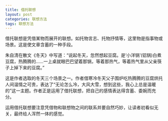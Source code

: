 ```yaml
---
title: 借托联想
layout: post
categories: 联想方法
tags: 联想方法
---
```


借托联想是凭借某物而展开的联想。如托物言志、托物抒情等，这里物是指事物或场景。这是使文章含蓄的一种手段。

朱自清在散文《冬天》中写道：“说起冬天，忽然想起豆腐。是‘小洋锅’(铝锅)白煮豆腐，热腾腾的……一上桌就眼巴巴望着那锅，等着那热气，等着热气里从父亲筷子上掉下来的豆腐。”

这是作者选取的冬天三个场景之一。作者借寒冷冬天父子围炉吃热腾腾的豆腐烘托人间温情之可贵，表达了“无论怎么冷，大风大雪，想到这些，我心上总是温暖的”这一主题。作者正是运用了借托联想，把自己的感情表达得含蓄、委婉而充分。

运用借托联想要注意凭借物和联想物之间的联系并要自然巧妙，让读者初看似无关，最终给人浑然一体的感觉。 